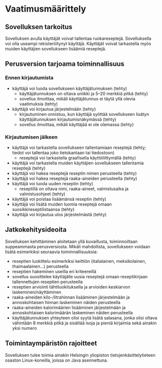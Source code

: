 # Vaatimusmäärittely

## Sovelluksen tarkoitus

Sovelluksen avulla käyttäjät voivat tallentaa ruokareseptejä. Sovelluksella voi olla useampi rekisteröitynyt käyttäjä. Käyttäjät voivat tarkastella myös muiden käyttäjien sovellukseen lisäämiä reseptejä.

## Perusversion tarjoama toiminnallisuus

### Ennen kirjautumista

- käyttäjä voi luoda sovellukseen käyttäjätunnuksen (tehty)
  - käyttäjätunnuksen on oltava uniikki ja 5–20 merkkiä pitkä (tehty)
  - sovellus ilmoittaa, mikäli käyttäjätunnus ei täytä yllä olevia vaatimuksia (tehty)
- käyttäjä voi kirjautua järjestelmään (tehty)
  - kirjautuminen onnistuu, kun käyttäjä syöttää sovellukseen lisätyn käyttäjätunnuksen kirjautumisnäkymässä (tehty)
  - sovellus ilmoittaa, mikäli käyttäjää ei ole olemassa (tehty)

### Kirjautumisen jälkeen

- käyttäjä voi tarkastella sovellukseen tallentamiaan reseptejä (tehty; tiedot voi tallentaa joko tietokantaan tai tiedostoon)
  - reseptejä voi tarkastella graafisella käyttöliittymällä (tehty)
- käyttäjä voi tarkastella muiden käyttäjien sovellukseen tallentamia reseptejä (tehty)
- käyttäjä voi hakea reseptejä reseptin nimen perusteella (tehty)
- käyttäjä voi hakea reseptejä raaka-aineiden perusteella (tehty)
- käyttäjä voi luoda uuden reseptin (tehty)
  - reseptillä on oltava nimi, raaka-aineet, valmistusaika ja valmistusohjeet (tehty)
- käyttäjä voi poistaa lisäämänsä reseptin (tehty)
- käyttäjä voi lisätä muiden luomia reseptejä omaan suosikkireseptilistaansa (tehty)
- käyttäjä voi kirjautua ulos järjestelmästä (tehty)

## Jatkokehitysideoita

Sovelluksen kehittäminen aloitetaan yllä kuvaillusta, toiminnoiltaan suppeammasta perusversiosta. Mikäli mahdollista, sovellukseen voidaan lisätä esimerkiksi seuraavia toiminnallisuuksia:

- reseptien luokittelu esimerkiksi keittiön (italialainen, meksikolainen, thaimaalainen...) perusteella
- reseptien hakeminen useilla eri kriteereillä
- sovellus suosittelee käyttäjälle uusia reseptejä omaan reseptikirjaan tallennettujen reseptien perusteella
- reseptien arviointi tähtiluokituksella ja arvioiden keskiarvon laskeminen/näyttäminen
- raaka-aineiden kilo-/litrahinnan lisääminen järjestelmään ja annoskohtaisen hinnan laskeminen näiden perusteella
- raaka-aineiden kalorimäärien lisääminen järjestelmään ja annoskohtaisen kalorimäärän laskeminen näiden perusteella
- käyttäjätunnuksen yhteyteen olisi syytä lisätä salasana, jonka olisi oltava vähintään 8 merkkiä pitkä ja sisältää isoja ja pieniä kirjaimia sekä ainakin yksi numero

## Toimintaympäristön rajoitteet

Sovelluksen tulee toimia ainakin Helsingin yliopiston tietojenkäsittelytieteen osaston Linux-koneilla, joissa on Java asennettuna.
